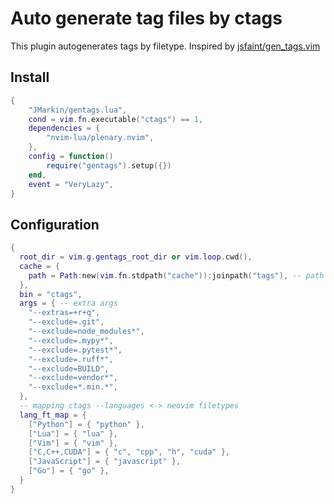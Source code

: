 # Auto generate tag files by ctags

This plugin autogenerates tags by filetype. Inspired by [jsfaint/gen_tags.vim](https://github.com/jsfaint/gen_tags.vim)


## Install
```lua
{
    "JMarkin/gentags.lua",
    cond = vim.fn.executable("ctags") == 1,
    dependencies = {
        "nvim-lua/plenary.nvim",
    },
    config = function()
        require("gentags").setup({})
    end,
    event = "VeryLazy",
}
```

## Configuration
```lua
{
  root_dir = vim.g.gentags_root_dir or vim.loop.cwd(),
  cache = {
    path = Path:new(vim.fn.stdpath("cache")):joinpath("tags"), -- path where generated tags store, currently required plenary Path object
  },
  bin = "ctags",
  args = { -- extra args
    "--extras=+r+q",
    "--exclude=.git",
    "--exclude=node_modules*",
    "--exclude=.mypy*",
    "--exclude=.pytest*",
    "--exclude=.ruff*",
    "--exclude=BUILD",
    "--exclude=vendor*",
    "--exclude=*.min.*",
  },
  -- mapping ctags --languages <-> neovim filetypes
  lang_ft_map = {
    ["Python"] = { "python" },
    ["Lua"] = { "lua" },
    ["Vim"] = { "vim" },
    ["C,C++,CUDA"] = { "c", "cpp", "h", "cuda" },
    ["JavaScript"] = { "javascript" },
    ["Go"] = { "go" },
  }
}
```
